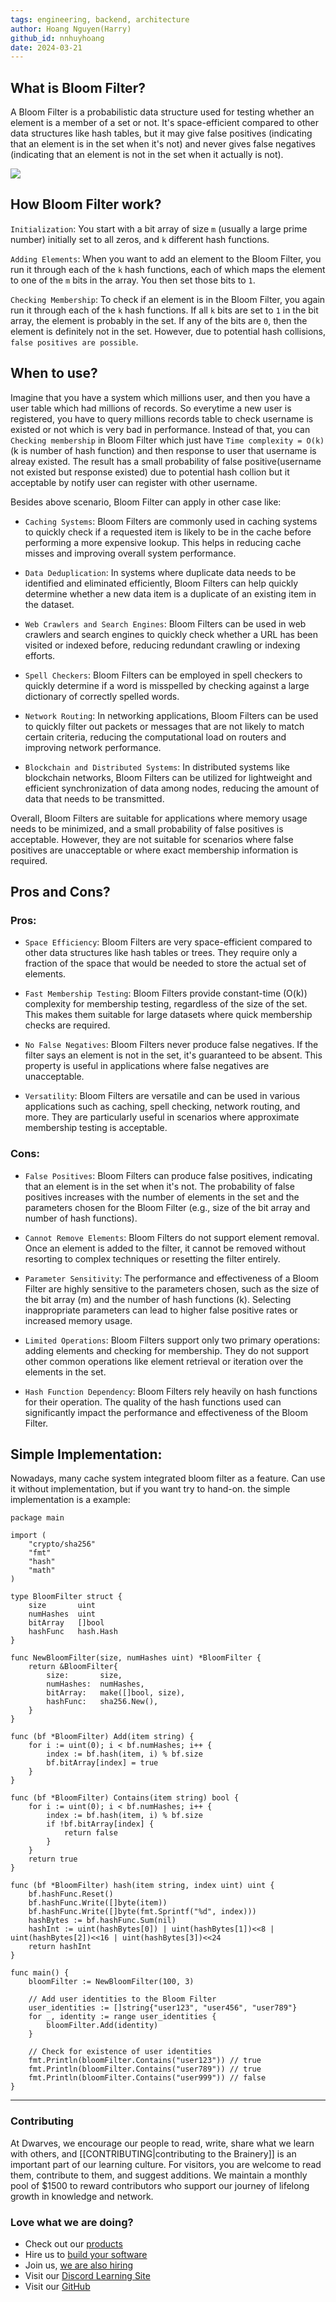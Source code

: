 ```yaml
---
tags: engineering, backend, architecture
author: Hoang Nguyen(Harry)
github_id: nnhuyhoang
date: 2024-03-21
---
```


## What is Bloom Filter?
A Bloom Filter is a probabilistic data structure used for testing whether an element is a member of a set or not. It's space-efficient compared to other data structures like hash tables, but it may give false positives (indicating that an element is in the set when it's not) and never gives false negatives (indicating that an element is not in the set when it actually is not).

![](bloom_filter.png)

## How Bloom Filter work?

``Initialization``: You start with a bit array of size `m` (usually a large prime number) initially set to all zeros, and `k` different hash functions.

``Adding Elements``: When you want to add an element to the Bloom Filter, you run it through each of the `k` hash functions, each of which maps the element to one of the `m` bits in the array. You then set those bits to `1`.

``Checking Membership``: To check if an element is in the Bloom Filter, you again run it through each of the `k` hash functions. If all `k` bits are set to `1` in the bit array, the element is probably in the set. If any of the bits are `0`, then the element is definitely not in the set. However, due to potential hash collisions, `false positives are possible`.

## When to use?
Imagine that you have a system which millions user, and then you have a user table which had millions of records. So everytime a new user is registered, you have to query millions records table to check username is existed or not which is very bad in performance. Instead of that, you can `Checking membership` in Bloom Filter which just have `Time complexity = O(k)` (k is number of hash function) and then response to user that username is alreay existed. The result has a small probability of false positive(username not existed but response existed) due to potential hash collion but it acceptable by notify user can register with other username.

Besides above scenario, Bloom Filter can apply in other case like:

- `Caching Systems`: Bloom Filters are commonly used in caching systems to quickly check if a requested item is likely to be in the cache before performing a more expensive lookup. This helps in reducing cache misses and improving overall system performance.

- `Data Deduplication`: In systems where duplicate data needs to be identified and eliminated efficiently, Bloom Filters can help quickly determine whether a new data item is a duplicate of an existing item in the dataset.

- `Web Crawlers and Search Engines`: Bloom Filters can be used in web crawlers and search engines to quickly check whether a URL has been visited or indexed before, reducing redundant crawling or indexing efforts.

- `Spell Checkers`: Bloom Filters can be employed in spell checkers to quickly determine if a word is misspelled by checking against a large dictionary of correctly spelled words.

- `Network Routing`: In networking applications, Bloom Filters can be used to quickly filter out packets or messages that are not likely to match certain criteria, reducing the computational load on routers and improving network performance.

- `Blockchain and Distributed Systems`: In distributed systems like blockchain networks, Bloom Filters can be utilized for lightweight and efficient synchronization of data among nodes, reducing the amount of data that needs to be transmitted.

Overall, Bloom Filters are suitable for applications where memory usage needs to be minimized, and a small probability of false positives is acceptable. However, they are not suitable for scenarios where false positives are unacceptable or where exact membership information is required.

## Pros and Cons?
### Pros:

- `Space Efficiency`: Bloom Filters are very space-efficient compared to other data structures like hash tables or trees. They require only a fraction of the space that would be needed to store the actual set of elements.

- `Fast Membership Testing`: Bloom Filters provide constant-time (O(k)) complexity for membership testing, regardless of the size of the set. This makes them suitable for large datasets where quick membership checks are required.

- `No False Negatives`: Bloom Filters never produce false negatives. If the filter says an element is not in the set, it's guaranteed to be absent. This property is useful in applications where false negatives are unacceptable.

- `Versatility`: Bloom Filters are versatile and can be used in various applications such as caching, spell checking, network routing, and more. They are particularly useful in scenarios where approximate membership testing is acceptable.

### Cons:

- `False Positives`: Bloom Filters can produce false positives, indicating that an element is in the set when it's not. The probability of false positives increases with the number of elements in the set and the parameters chosen for the Bloom Filter (e.g., size of the bit array and number of hash functions).

- `Cannot Remove Elements`: Bloom Filters do not support element removal. Once an element is added to the filter, it cannot be removed without resorting to complex techniques or resetting the filter entirely.

- `Parameter Sensitivity`: The performance and effectiveness of a Bloom Filter are highly sensitive to the parameters chosen, such as the size of the bit array (m) and the number of hash functions (k). Selecting inappropriate parameters can lead to higher false positive rates or increased memory usage.

- `Limited Operations`: Bloom Filters support only two primary operations: adding elements and checking for membership. They do not support other common operations like element retrieval or iteration over the elements in the set.

- `Hash Function Dependency`: Bloom Filters rely heavily on hash functions for their operation. The quality of the hash functions used can significantly impact the performance and effectiveness of the Bloom Filter.

## Simple Implementation:

Nowadays, many cache system integrated bloom filter as a feature. Can use it without implementation, but if you want try to hand-on. the simple implementation is a example:

```
package main

import (
    "crypto/sha256"
    "fmt"
    "hash"
    "math"
)

type BloomFilter struct {
    size       uint
    numHashes  uint
    bitArray   []bool
    hashFunc   hash.Hash
}

func NewBloomFilter(size, numHashes uint) *BloomFilter {
    return &BloomFilter{
        size:       size,
        numHashes:  numHashes,
        bitArray:   make([]bool, size),
        hashFunc:   sha256.New(),
    }
}

func (bf *BloomFilter) Add(item string) {
    for i := uint(0); i < bf.numHashes; i++ {
        index := bf.hash(item, i) % bf.size
        bf.bitArray[index] = true
    }
}

func (bf *BloomFilter) Contains(item string) bool {
    for i := uint(0); i < bf.numHashes; i++ {
        index := bf.hash(item, i) % bf.size
        if !bf.bitArray[index] {
            return false
        }
    }
    return true
}

func (bf *BloomFilter) hash(item string, index uint) uint {
    bf.hashFunc.Reset()
    bf.hashFunc.Write([]byte(item))
    bf.hashFunc.Write([]byte(fmt.Sprintf("%d", index)))
    hashBytes := bf.hashFunc.Sum(nil)
    hashInt := uint(hashBytes[0]) | uint(hashBytes[1])<<8 | uint(hashBytes[2])<<16 | uint(hashBytes[3])<<24
    return hashInt
}

func main() {
    bloomFilter := NewBloomFilter(100, 3)

    // Add user identities to the Bloom Filter
    user_identities := []string{"user123", "user456", "user789"}
    for _, identity := range user_identities {
        bloomFilter.Add(identity)
    }

    // Check for existence of user identities
    fmt.Println(bloomFilter.Contains("user123")) // true
    fmt.Println(bloomFilter.Contains("user789")) // true
    fmt.Println(bloomFilter.Contains("user999")) // false
}

```

<!-- cta -->
---
### Contributing
At Dwarves, we encourage our people to read, write, share what we learn with others, and [[CONTRIBUTING|contributing to the Brainery]] is an important part of our learning culture. For visitors, you are welcome to read them, contribute to them, and suggest additions. We maintain a monthly pool of $1500 to reward contributors who support our journey of lifelong growth in knowledge and network.

### Love what we are doing?
- Check out our [products](https://superbits.co)
- Hire us to [build your software](https://d.foundation)
- Join us, [we are also hiring](https://github.com/dwarvesf/WeAreHiring)
- Visit our [Discord Learning Site](https://discord.gg/dzNBpNTVEZ)
- Visit our [GitHub](https://github.com/dwarvesf)